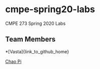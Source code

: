 # cmpe-spring20-labs
CMPE 273 Spring 2020 Labs

## Team Members

*[Vasta]{link_to_github_home}

[Chao Pi](https://github.com/pichao314)
